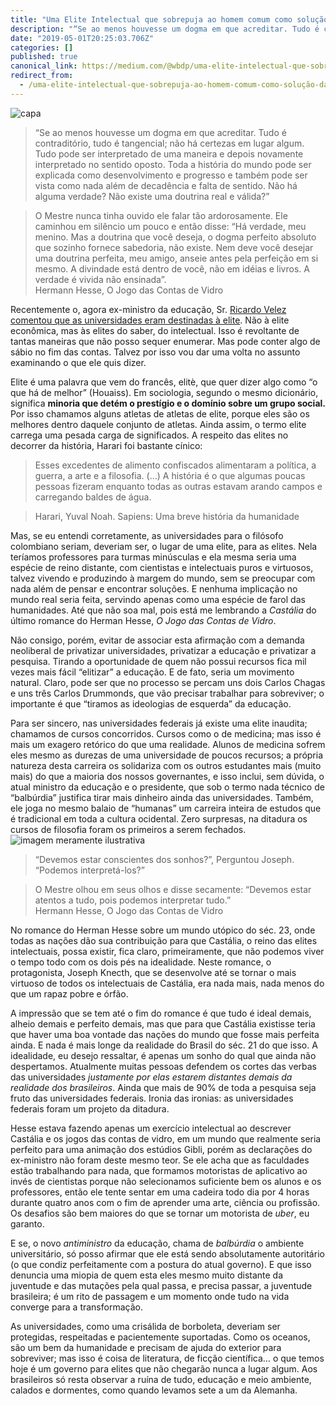 ```yaml
---
title: "Uma Elite Intelectual que sobrepuja ao homem comum como solução da educação é possível?"
description: "“Se ao menos houvesse um dogma em que acreditar. Tudo é contraditório, tudo é tangencial; não há certezas em lugar algum. Tudo pode ser…"
date: "2019-05-01T20:25:03.706Z"
categories: []
published: true
canonical_link: https://medium.com/@wbdp/uma-elite-intelectual-que-sobrepuja-ao-homem-comum-como-solu%C3%A7%C3%A3o-da-educa%C3%A7%C3%A3o-%C3%A9-poss%C3%ADvel-364915a3e13d
redirect_from:
  - /uma-elite-intelectual-que-sobrepuja-ao-homem-comum-como-solução-da-educação-é-possível-364915a3e13d
---
```

![capa](https://i.postimg.cc/9MNSBWmr/DALL-E-2022-11-07-11-26-46.png)

> “Se ao menos houvesse um dogma em que acreditar. Tudo é contraditório, tudo é tangencial; não há certezas em lugar algum. Tudo pode ser interpretado de uma maneira e depois novamente interpretado no sentido oposto. Toda a história do mundo pode ser explicada como desenvolvimento e progresso e também pode ser vista como nada além de decadência e falta de sentido. Não há alguma verdade? Não existe uma doutrina real e válida?”



> O Mestre nunca tinha ouvido ele falar tão ardorosamente. Ele caminhou em silêncio um pouco e então disse: “Há verdade, meu menino. Mas a doutrina que você deseja, o dogma perfeito absoluto que sozinho fornece sabedoria, não existe. Nem deve você desejar uma doutrina perfeita, meu amigo, anseie antes pela perfeição em si mesmo. A divindade está dentro de você, não em idéias e livros. A verdade é vivida não ensinada”.  
> Hermann Hesse, O Jogo das Contas de Vidro

Recentemente o, agora ex-ministro da educação, Sr. [Ricardo Velez comentou que as universidades eram destinadas à elite](https://theintercept.com/2019/02/16/ricardo-velez-universidade-para-todos/). Não à elite econômica, mas às elites do saber, do intelectual. Isso é revoltante de tantas maneiras que não posso sequer enumerar. Mas pode conter algo de sábio no fim das contas. Talvez por isso vou dar uma volta no assunto examinando o que ele quis dizer.

Elite é uma palavra que vem do francês, elitè, que quer dizer algo como “o que há de melhor” (Houaiss). Em sociologia, segundo o mesmo dicionário, significa **minoria que detém o prestígio e o domínio sobre um grupo social.** Por isso chamamos alguns atletas de atletas de elite, porque eles são os melhores dentro daquele conjunto de atletas. Ainda assim, o termo elite carrega uma pesada carga de significados. A respeito das elites no decorrer da história, Harari foi bastante cínico:

> Esses excedentes de alimento confiscados alimentaram a política, a guerra, a arte e a filosofia. (…) A história é o que algumas poucas pessoas fizeram enquanto todas as outras estavam arando campos e carregando baldes de água.

> Harari, Yuval Noah. Sapiens: Uma breve história da humanidade

Mas, se eu entendi corretamente, as universidades para o filósofo colombiano seriam, deveriam ser, o lugar de uma elite, para as elites. Nela teríamos professores para turmas minúsculas e ela mesma seria uma espécie de reino distante, com cientistas e intelectuais puros e virtuosos, talvez vivendo e produzindo à margem do mundo, sem se preocupar com nada além de pensar e encontrar soluções. E nenhuma implicação no mundo real seria feita, servindo apenas como uma espécie de farol das humanidades. Até que não soa mal, pois está me lembrando a _Castália_ do último romance do Herman Hesse, _O Jogo das Contas de Vidro_.

Não consigo, porém, evitar de associar esta afirmação com a demanda neoliberal de privatizar universidades, privatizar a educação e privatizar a pesquisa. Tirando a oportunidade de quem não possui recursos fica mil vezes mais fácil “elitizar” a educação. E de fato, seria um movimento natural. Claro, pode ser que no processo se percam uns dois Carlos Chagas e uns três Carlos Drummonds, que vão precisar trabalhar para sobreviver; o importante é que “tiramos as ideologias de esquerda” da educação.

Para ser sincero, nas universidades federais já existe uma elite inaudita; chamamos de cursos concorridos. Cursos como o de medicina; mas isso é mais um exagero retórico do que uma realidade. Alunos de medicina sofrem eles mesmo as durezas de uma universidade de poucos recursos; a própria natureza desta carreira os solidariza com os outros estudantes mais (muito mais) do que a maioria dos nossos governantes, e isso inclui, sem dúvida, o atual ministro da educação e o presidente, que sob o termo nada técnico de “balbúrdia” justifica tirar mais dinheiro ainda das universidades. Também, ele joga no mesmo balaio de “humanas” um carreira inteira de estudos que é tradicional em toda a cultura ocidental. Zero surpresas, na ditadura os cursos de filosofia foram os primeiros a serem fechados.
![imagem meramente ilustrativa](https://i.postimg.cc/Yq7VfykN/DALL-E-2022-11-07-12-18-37.png)
> “Devemos estar conscientes dos sonhos?”, Perguntou Joseph. “Podemos interpretá-los?”

> O Mestre olhou em seus olhos e disse secamente: “Devemos estar atentos a tudo, pois podemos interpretar tudo.”  
> Hermann Hesse, O Jogo das Contas de Vidro

No romance do Herman Hesse sobre um mundo utópico do séc. 23, onde todas as nações dão sua contribuição para que Castália, o reino das elites intelectuais, possa existir, fica claro, primeiramente, que não podemos viver o tempo todo com os dois pés na idealidade. Neste romance, o protagonista, Joseph Knecth, que se desenvolve até se tornar o mais virtuoso de todos os intelectuais de Castália, era nada mais, nada menos do que um rapaz pobre e órfão.

A impressão que se tem até o fim do romance é que tudo é ideal demais, alheio demais e perfeito demais, mas que para que Castália existisse teria que haver uma boa vontade das nações do mundo que fosse mais perfeita ainda. E nada é mais longe da realidade do Brasil do séc. 21 do que isso. A idealidade, eu desejo ressaltar, é apenas um sonho do qual que ainda não despertamos. Atualmente muitas pessoas defendem os cortes das verbas das universidades _justamente por elas estarem distantes demais da realidade dos brasileiros_. Ainda que mais de 90% de toda a pesquisa seja fruto das universidades federais. Ironia das ironias: as universidades federais foram um projeto da ditadura.

Hesse estava fazendo apenas um exercício intelectual ao descrever Castália e os jogos das contas de vidro, em um mundo que realmente seria perfeito para uma animação dos estúdios Gibli, porém as declarações do ex-ministro não foram deste mesmo teor. Se ele acha que as faculdades estão trabalhando para nada, que formamos motoristas de aplicativo ao invés de cientistas porque não selecionamos suficiente bem os alunos e os professores, então ele tente sentar em uma cadeira todo dia por 4 horas durante quatro anos com o fim de aprender uma arte, ciência ou profissão. Os desafios são bem maiores do que se tornar um motorista de _uber_, eu garanto.

E se, o novo _antiministro_ da educação, chama de _balbúrdia_ o ambiente universitário, só posso afirmar que ele está sendo absolutamente autoritário (o que condiz perfeitamente com a postura do atual governo). E que isso denuncia uma miopia de quem esta eles mesmo muito distante da juventude e das mutações pela qual passa, e precisa passar, a juventude brasileira; é um rito de passagem e um momento onde tudo na vida converge para a transformação.

As universidades, como uma crisálida de borboleta, deveriam ser protegidas, respeitadas e pacientemente suportadas. Como os oceanos, são um bem da humanidade e precisam de ajuda do exterior para sobreviver; mas isso é coisa de literatura, de ficção científica… o que temos hoje é um governo para elites que não chegarão nunca a lugar algum. Aos brasileiros só resta observar a ruína de tudo, educação e meio ambiente, calados e dormentes, como quando levamos sete a um da Alemanha.
